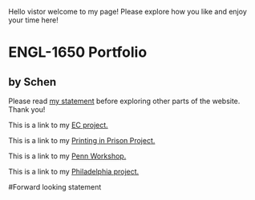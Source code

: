 Hello vistor welcome to my page! Please explore how you like and enjoy your time here!

# ENGL-1650 Portfolio

## by Schen

Please read [my statement](statement.html) before exploring other parts of the website. Thank you!

This is a link to my [EC project.](ecproject.html)

This is a link to my [Printing in Prison Project.](https://printinginprisons.org/blog/cheny/)

This is a link to my [Penn Workshop.](pennw.html)

This is a link to my [Philadelphia project.](phillyw.html)

#Forward looking statement
